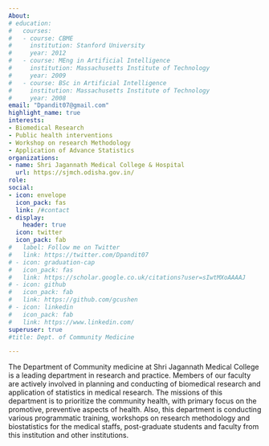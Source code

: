 ```yaml
---
About: 
# education:
#   courses:
#   - course: CBME
#     institution: Stanford University
#     year: 2012
#   - course: MEng in Artificial Intelligence
#     institution: Massachusetts Institute of Technology
#     year: 2009
#   - course: BSc in Artificial Intelligence
#     institution: Massachusetts Institute of Technology
#     year: 2008
email: "Dpandit07@gmail.com"
highlight_name: true
interests:
- Biomedical Research
- Public health interventions
- Workshop on research Methodology
- Application of Advance Statistics
organizations:
- name: Shri Jagannath Medical College & Hospital
  url: https://sjmch.odisha.gov.in/
role:
social:
- icon: envelope
  icon_pack: fas
  link: /#contact
- display:
    header: true
  icon: twitter
  icon_pack: fab
#   label: Follow me on Twitter
#   link: https://twitter.com/Dpandit07
# - icon: graduation-cap
#   icon_pack: fas
#   link: https://scholar.google.co.uk/citations?user=sIwtMXoAAAAJ
# - icon: github
#   icon_pack: fab
#   link: https://github.com/gcushen
# - icon: linkedin
#   icon_pack: fab
#   link: https://www.linkedin.com/
superuser: true
#title: Dept. of Community Medicine

---
```


The Department of Community medicine at Shri Jagannath Medical College is a leading department in research and practice. Members of our faculty are actively involved in planning and conducting of biomedical research and application of statistics in medical research. The missions of this department is to prioritize the community health, with primary focus on the promotive, preventive aspects of health. Also, this department is conducting various programmatic training, workshops on research methodology and biostatistics for the medical staffs, post-graduate students and faculty from this institution and other institutions.



 

